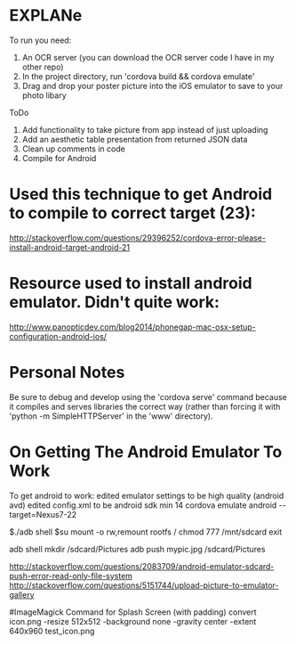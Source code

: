 # EXPLANe

To run you need:
1. An OCR server (you can download the OCR server code I have in my other repo)
2. In the project directory, run 'cordova build && cordova emulate'
3. Drag and drop your poster picture into the iOS emulator to save to your photo libary


ToDo

1. Add functionality to take picture from app instead of just uploading
2. Add an aesthetic table presentation from returned JSON data
3. Clean up comments in code
4. Compile for Android

# Used this technique to get Android to compile to correct target (23):
http://stackoverflow.com/questions/29396252/cordova-error-please-install-android-target-android-21

# Resource used to install android emulator. Didn't quite work:
http://www.panopticdev.com/blog2014/phonegap-mac-osx-setup-configuration-android-ios/

# Personal Notes
Be sure to debug and develop using the 'cordova serve' command because it compiles and serves libraries the correct way (rather than forcing it with 'python -m SimpleHTTPServer' in the 'www' directory).

# On Getting The Android Emulator To Work
To get android to work:
edited emulator settings to be high quality (android avd)
edited config.xml to be android sdk min 14
cordova emulate android --target=Nexus7-22

$./adb shell
$su
mount -o rw,remount rootfs /
chmod 777 /mnt/sdcard
exit

adb shell mkdir /sdcard/Pictures
adb push mypic.jpg /sdcard/Pictures

http://stackoverflow.com/questions/2083709/android-emulator-sdcard-push-error-read-only-file-system
http://stackoverflow.com/questions/5151744/upload-picture-to-emulator-gallery


#ImageMagick Command for Splash Screen (with padding)
convert icon.png -resize 512x512 -background none -gravity center -extent 640x960 test_icon.png

